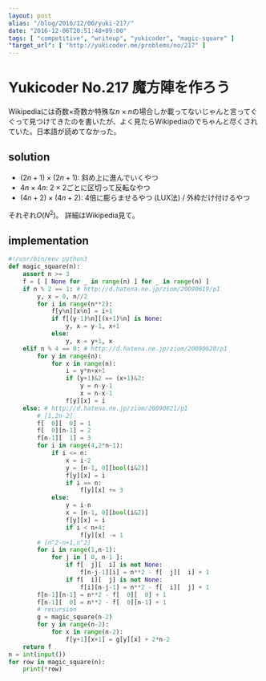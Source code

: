 ```yaml
---
layout: post
alias: "/blog/2016/12/06/yuki-217/"
date: "2016-12-06T20:51:48+09:00"
tags: [ "competitive", "writeup", "yukicoder", "magic-square" ]
"target_url": [ "http://yukicoder.me/problems/no/217" ]
---
```


# Yukicoder No.217 魔方陣を作ろう

Wikipediaには奇数$\times$奇数か特殊な$n\times n$の場合しか載ってないじゃんと言ってぐぐって見つけてきたのを書いたが、よく見たらWikipediaのでちゃんと尽くされていた。日本語が読めてなかった。

## solution

-   $(2n+1)\times (2n+1)$: 斜め上に進んでいくやつ
-   $4n\times 4n$: $2\times 2$ごとに区切って反転なやつ
-   $(4n+2)\times (4n+2)$: $4$倍に膨らませるやつ (LUX法) / 外枠だけ付けるやつ

それぞれ$O(N^2)$。
詳細はWikipedia見て。

## implementation

``` python
#!/usr/bin/env python3
def magic_square(n):
    assert n >= 3
    f = [ [ None for _ in range(n) ] for _ in range(n) ]
    if n % 2 == 1: # http://d.hatena.ne.jp/ziom/20090619/p1
        y, x = 0, n//2
        for i in range(n**2):
            f[y%n][x%n] = i+1
            if f[(y-1)%n][(x+1)%n] is None:
                y, x = y-1, x+1
            else:
                y, x = y+1, x
    elif n % 4 == 0: # http://d.hatena.ne.jp/ziom/20090620/p1
        for y in range(n):
            for x in range(n):
                i = y*n+x+1
                if (y+1)&2 == (x+1)&2:
                    y = n-y-1
                    x = n-x-1
                f[y][x] = i
    else: # http://d.hatena.ne.jp/ziom/20090621/p1
        # [1,2n-2]
        f[  0][  0] = 1
        f[  0][n-1] = 2
        f[n-1][  1] = 3
        for i in range(4,2*n-1):
            if i <= n:
                x = i-2
                y = [n-1, 0][bool(i&2)]
                f[y][x] = i
                if i == n:
                    f[y][x] += 3
            else:
                y = i-n
                x = [n-1, 0][bool(i&2)]
                f[y][x] = i
                if i < n+4:
                    f[y][x] -= 1
        # [n^2-n+1,n^2]
        for i in range(1,n-1):
            for j in [ 0, n-1 ]:
                if f[  j][  i] is not None:
                    f[n-j-1][i] = n**2 - f[  j][  i] + 1
                if f[  i][  j] is not None:
                    f[i][n-j-1] = n**2 - f[  i][  j] + 1
        f[n-1][n-1] = n**2 - f[  0][  0] + 1
        f[n-1][  0] = n**2 - f[  0][n-1] + 1
        # recursion
        g = magic_square(n-2)
        for y in range(n-2):
            for x in range(n-2):
                f[y+1][x+1] = g[y][x] + 2*n-2
    return f
n = int(input())
for row in magic_square(n):
    print(*row)
```
